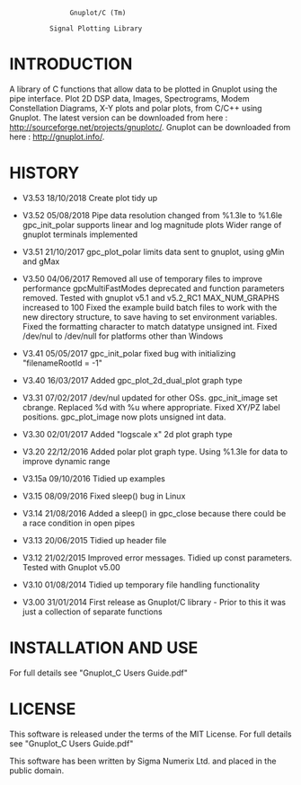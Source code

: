 


				   Gnuplot/C (Tm)

			  Signal Plotting Library




INTRODUCTION
============

A library of C functions that allow data to be plotted in Gnuplot using
the pipe interface. Plot 2D DSP data, Images, Spectrograms, Modem
Constellation Diagrams, X-Y plots and polar plots, from C/C++ using
Gnuplot. The latest version can be downloaded from here :
http://sourceforge.net/projects/gnuplotc/. Gnuplot can be downloaded
from here : http://gnuplot.info/.

HISTORY
=======

  * V3.53   18/10/2018      Create plot tidy up

  * V3.52   05/08/2018      Pipe data resolution changed from %1.3le to %1.6le
                            gpc_init_polar supports linear and log magnitude plots
                            Wider range of gnuplot terminals implemented

  * V3.51   21/10/2017      gpc_plot_polar limits data sent to gnuplot, using gMin and gMax

  * V3.50   04/06/2017      Removed all use of temporary files to improve performance
                            gpcMultiFastModes deprecated and function parameters removed.
                            Tested with gnuplot v5.1 and v5.2_RC1
                            MAX_NUM_GRAPHS increased to 100
                            Fixed the example build batch files to work with the new directory structure, to save having to set environment variables.
                            Fixed the formatting character to match datatype unsigned int.
                            Fixed /dev/nul to /dev/null for platforms other than Windows

  * V3.41   05/05/2017      gpc_init_polar fixed bug with initializing "filenameRootId = -1"

  * V3.40   16/03/2017      Added gpc_plot_2d_dual_plot graph type

  * V3.31   07/02/2017      /dev/nul updated for other OSs. gpc_init_image set cbrange. Replaced %d with %u where appropriate. Fixed XY/PZ label positions. gpc_plot_image now plots unsigned int data.

  * V3.30   02/01/2017      Added "logscale x" 2d plot graph type

  * V3.20   22/12/2016      Added polar plot graph type. Using %1.3le for data to improve dynamic range

  * V3.15a  09/10/2016      Tidied up examples

  * V3.15   08/09/2016      Fixed sleep() bug in Linux

  * V3.14   21/08/2016      Added a sleep() in gpc_close because there could be a race condition in open pipes

  * V3.13   20/06/2015      Tidied up header file

  * V3.12   21/02/2015      Improved error messages. Tidied up const parameters. Tested with Gnuplot v5.00

  * V3.10   01/08/2014      Tidied up temporary file handling functionality

  * V3.00   31/01/2014      First release as Gnuplot/C library - Prior to this it was just a collection of separate functions


INSTALLATION AND USE
====================

For full details see "Gnuplot_C Users Guide.pdf"


LICENSE
=======

This software is released under the terms of the MIT License. For full details see "Gnuplot_C Users Guide.pdf"

This software has been written by Sigma Numerix Ltd. and placed in the public domain.

